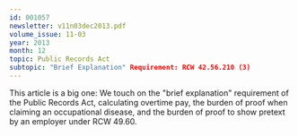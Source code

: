 ```yaml
---
id: 001057
newsletter: v11n03dec2013.pdf
volume_issue: 11-03
year: 2013
month: 12
topic: Public Records Act
subtopic: "Brief Explanation" Requirement: RCW 42.56.210 (3)
---
```


This article is a big one: We touch on the "brief explanation" requirement of the Public Records Act, calculating overtime pay, the burden of proof when claiming an occupational disease, and the burden of proof to show pretext by an employer under RCW 49.60.
